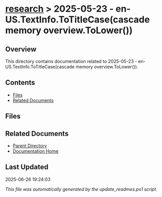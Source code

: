 # [research](../) > 2025-05-23 - en-US.TextInfo.ToTitleCase(cascade memory overview.ToLower())

## Overview
This directory contains documentation related to 2025-05-23 - en-US.TextInfo.ToTitleCase(cascade memory overview.ToLower()).

## Contents

<!-- toc -->

- [Files](#files)
- [Related Documents](#related-documents)

## Files

<!-- files list will be auto-generated by Docsify -->

## Related Documents

- [Parent Directory](../)
- [Documentation Home](../../)

## Last Updated

2025-06-26 19:24:03

*This file was automatically generated by the update_readmes.ps1 script.*
